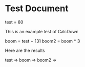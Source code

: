 # Test Document

  test = 80

This is an example test of CalcDown

  boom = test + 131
  boom2 = boom * 3

Here are the results

test  =>
boom  =>
boom2 =>
